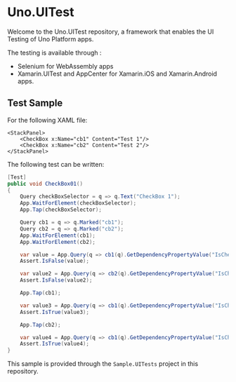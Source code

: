 # Uno.UITest

Welcome to the Uno.UITest repository, a framework that enables the UI Testing of Uno Platform apps.

The testing is available through :
- Selenium for WebAssembly apps
- Xamarin.UITest and AppCenter for Xamarin.iOS and Xamarin.Android apps.

## Test Sample

For the following XAML file:

```XAML
<StackPanel>
	<CheckBox x:Name="cb1" Content="Test 1"/>
	<CheckBox x:Name="cb2" Content="Test 2"/>
</StackPanel>
```

The following test can be written:

```csharp
[Test]
public void CheckBox01()
{
	Query checkBoxSelector = q => q.Text("CheckBox 1");
	App.WaitForElement(checkBoxSelector);
	App.Tap(checkBoxSelector);

	Query cb1 = q => q.Marked("cb1");
	Query cb2 = q => q.Marked("cb2");
	App.WaitForElement(cb1);
	App.WaitForElement(cb2);

	var value = App.Query(q => cb1(q).GetDependencyPropertyValue("IsChecked").Value<bool>()).First();
	Assert.IsFalse(value);

	var value2 = App.Query(q => cb2(q).GetDependencyPropertyValue("IsChecked").Value<bool>()).First();
	Assert.IsFalse(value2);

	App.Tap(cb1);

	var value3 = App.Query(q => cb1(q).GetDependencyPropertyValue("IsChecked").Value<bool>()).First();
	Assert.IsTrue(value3);

	App.Tap(cb2);

	var value4 = App.Query(q => cb1(q).GetDependencyPropertyValue("IsChecked").Value<bool>()).First();
	Assert.IsTrue(value4);
}
```

This sample is provided through the `Sample.UITests` project in this repository.
